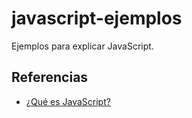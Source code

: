 # javascript-ejemplos

Ejemplos para explicar JavaScript.

## Referencias

- [¿Qué es JavaScript?](https://developer.mozilla.org/es/docs/Learn/JavaScript/First_steps/What_is_JavaScript)
